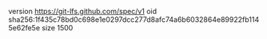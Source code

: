 version https://git-lfs.github.com/spec/v1
oid sha256:1f435c78bd0c698e1e0297dcc277d8afc74a6b6032864e89922fb1145e62fe5e
size 1500
